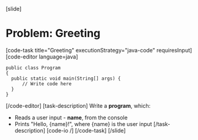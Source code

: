 [slide]
# Problem: Greeting
[code-task title="Greeting" executionStrategy="java-code" requiresInput]
[code-editor language=java]
```
public class Program
{
  public static void main(String[] args) {
      // Write code here
  }
}
```
[/code-editor]
[task-description]
Write a **program**, which:

* Reads a user input - **name**, from the console
* Prints "Hello, \{name\}!", where \{name\} is the user input
[/task-description]
[code-io /]
[/code-task]
[/slide]